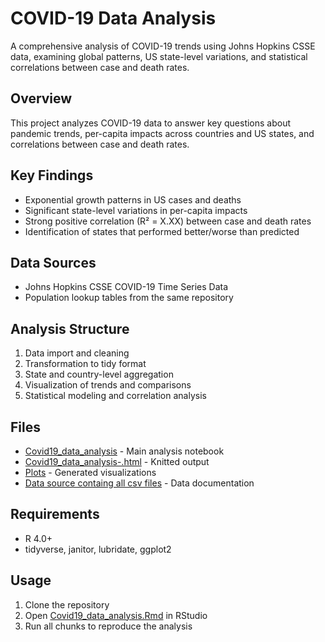 # COVID-19 Data Analysis

A comprehensive analysis of COVID-19 trends using Johns Hopkins CSSE data, examining global patterns, US state-level variations, and statistical correlations between case and death rates.

## Overview
This project analyzes COVID-19 data to answer key questions about pandemic trends, per-capita impacts across countries and US states, and correlations between case and death rates.

## Key Findings
- Exponential growth patterns in US cases and deaths
- Significant state-level variations in per-capita impacts
- Strong positive correlation (R² = X.XX) between case and death rates
- Identification of states that performed better/worse than predicted

## Data Sources
- Johns Hopkins CSSE COVID-19 Time Series Data
- Population lookup tables from the same repository

## Analysis Structure
1. Data import and cleaning
2. Transformation to tidy format
3. State and country-level aggregation
4. Visualization of trends and comparisons
5. Statistical modeling and correlation analysis

## Files
- [Covid19_data_analysis](Covid19_data_analysis.Rmd) - Main analysis notebook
- [Covid19_data_analysis-.html](Covid19_data_analysis-.html) - Knitted output
- [Plots](Plots) - Generated visualizations
- [Data source containg all csv files](https://github.com/CSSEGISandData/COVID-19/tree/master/csse_covid_19_data/csse_covid_19_time_series) - Data documentation

## Requirements
- R 4.0+
- tidyverse, janitor, lubridate, ggplot2

## Usage
1. Clone the repository
2. Open [Covid19_data_analysis.Rmd](Covid19_data_analysis.Rmd) in RStudio
3. Run all chunks to reproduce the analysis


